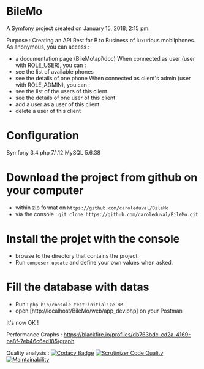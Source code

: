 BileMo
======

A Symfony project created on January 15, 2018, 2:15 pm.

Purpose : Creating an API Rest for B to Business of luxurious mobilphones.
As anonymous, you can access :
- a documentation page (BileMo\api\doc)
When connected as user (user with ROLE_USER), you can :
- see the list of available phones
- see the details of one phone
When connected as client's admin (user with ROLE_ADMIN), you can :
- see the list of the users of this client
- see the details of one user of this client
- add a user as a user of this client
- delete a user of this client

# Configuration
Symfony 3.4
php     7.1.12
MySQL   5.6.38


# Download the project from github on your computer
- within zip format on `https://github.com/caroleduval/BileMo`
- via the console :
    `git clone https://github.com/caroleduval/BileMo.git`

# Install the projet with the console
- browse to the directory that contains the project.
- Run `composer update` and define your own values when asked.

# Fill the database with datas
- Run : `php bin/console test:initialize-BM`
- open [http://localhost/BileMo/web/app_dev.php] on your Postman

It's now OK !

Performance Graphs :
https://blackfire.io/profiles/db763bdc-cd2a-4169-ba8f-7eb46c6ad185/graph

Quality analysis :
[![Codacy Badge](https://api.codacy.com/project/badge/Grade/e36bfa0c493446c8b12b72944184440e)](https://www.codacy.com/app/caroleduval/BileMo?utm_source=github.com&amp;utm_medium=referral&amp;utm_content=caroleduval/BileMo&amp;utm_campaign=Badge_Grade)
[![Scrutinizer Code Quality](https://scrutinizer-ci.com/g/caroleduval/BileMo/badges/quality-score.png?b=master)](https://scrutinizer-ci.com/g/caroleduval/BileMo/?branch=master)
[![Maintainability](https://api.codeclimate.com/v1/badges/5b89e61b1a2c14536d5f/maintainability)](https://codeclimate.com/github/caroleduval/BileMo/maintainability)
